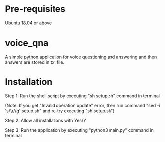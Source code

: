 # Pre-requisites
Ubuntu 18.04 or above

# voice_qna 
A simple python application for voice questioning and answering and then answers are stored in txt file.

# Installation
Step 1: Run the shell script by executing "sh setup.sh" command in terminal

(Note: If you get "Invalid operation update" error, then run command "sed -i 's/\r//g' setup.sh" and re-try executing "sh setup.sh")

Step 2: Allow all installations with Yes/Y

Step 3: Run the application by executing "python3 main.py" command in terminal
